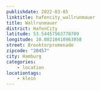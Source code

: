 ```yaml
---
publishdate: 2022-03-05
linktitle: hafencity_wallrunmauer
title: Wallrunmauer
district: HafenCity
latitude: 53.54457563778709
longitude: 10.00210410963058
street: Brooktorpromenade
zipcode: "20457"
city: Hamburg
categories:
    - location
locationtags:
    - klein
---
```

